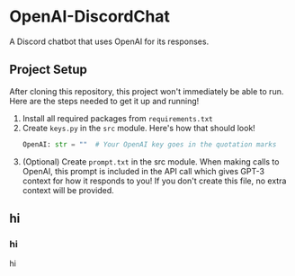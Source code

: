 # OpenAI-DiscordChat

A Discord chatbot that uses OpenAI for its responses.

## Project Setup
After cloning this repository, this project won't immediately be able to run.
Here are the steps needed to get it up and running!

1. Install all required packages from `requirements.txt`
2. Create `keys.py` in the `src` module. Here's how that should look!
    ```python
    OpenAI: str = ""  # Your OpenAI key goes in the quotation marks
    ```
3. (Optional) Create `prompt.txt` in the src module. When making calls to OpenAI, 
this prompt is included in the API call which gives GPT-3 context for how it 
responds to you! If you don't create this file, no extra context will be provided.

## hi
### hi
hi
